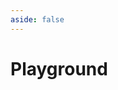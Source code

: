 ```yaml
---
aside: false
---
```


# Playground

<div id="three-app"></div>

<script setup lang="ts">
import { onMounted } from 'vue'

onMounted(async () => {
  await import('../playground')
})
</script>

<style lang="scss" scoped>
#three-app {
  width: 100%;
  margin: 16px 0;
  height: auto;
  overflow: hidden;
  user-select: none;
  aspect-ratio: 16 / 9;
  border-radius: 8px;
  background-color: var(--vp-code-block-bg);
}
</style>
